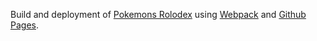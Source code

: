 Build and deployment of [Pokemons Rolodex](https://github.com/pathei-kosmos/pokemons-rolodex) using [Webpack](https://webpack.js.org/) and [Github Pages](https://pages.github.com/).
